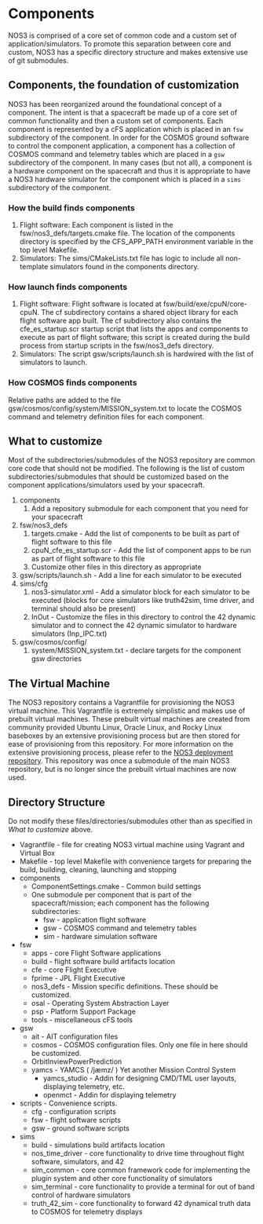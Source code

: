 # Components
NOS3 is comprised of a core set of common code and a custom set of application/simulators.  To promote this separation between core and custom, NOS3 has a specific directory structure and makes extensive use of git submodules.

## Components, the foundation of customization

NOS3 has been reorganized around the foundational concept of a component.  The intent is that a spacecraft be made up of a core set of common functionality and then a custom set of components.  Each component is represented by a cFS application which is placed in an `fsw` subdirectory of the component.  In order for the COSMOS ground software to control the component application, a component has a collection of COSMOS command and telemetry tables which are placed in a `gsw` subdirectory of the component.  In many cases (but not all), a component is a hardware component on the spacecraft and thus it is appropriate to have a NOS3 hardware simulator for the component which is placed in a `sims` subdirectory of the component.

### How the build finds components
1.  Flight software:  Each component is listed in the fsw/nos3_defs/targets.cmake file.  The location of the components directory is specified by the CFS_APP_PATH environment variable in the top level Makefile.
2.  Simulators:  The sims/CMakeLists.txt file has logic to include all non-template simulators found in the components directory.

### How launch finds components
1.  Flight software:  Flight software is located at fsw/build/exe/cpuN/core-cpuN.  The cf subdirectory contains a shared object library for each flight software app built.  The cf subdirectory also contains the cfe_es_startup.scr startup script that lists the apps and components to execute as part of flight software; this script is created during the build process from startup scripts in the fsw/nos3_defs directory.
2.  Simulators:  The script gsw/scripts/launch.sh is hardwired with the list of simulators to launch.

### How COSMOS finds components
Relative paths are added to the file gsw/cosmos/config/system/MISSION_system.txt to locate the COSMOS command and telemetry definition files for each component.

## What to customize

Most of the subdirectories/submodules of the NOS3 repository are common core code that should not be modified.  The following is the list of custom subdirectories/submodules that should be customized based on the component applications/simulators used by your spacecraft.

1.  components
    1.  Add a repository submodule for each component that you need for your spacecraft
2.  fsw/nos3_defs
    1.  targets.cmake - Add the list of components to be built as part of flight software to this file
    2.  cpuN_cfe_es_startup.scr - Add the list of component apps to be run as part of flight software to this file
    3.  Customize other files in this directory as appropriate
3.  gsw/scripts/launch.sh - Add a line for each simulator to be executed
4.  sims/cfg
    1.  nos3-simulator.xml - Add a simulator block for each simulator to be executed (blocks for core simulators like truth42sim, time driver, and terminal should also be present)
    2.  InOut - Customize the files in this directory to control the 42 dynamic simulator and to connect the 42 dynamic simulator to hardware simulators (Inp_IPC.txt)
5.  gsw/cosmos/config/
    1.  system/MISSION_system.txt - declare targets for the component gsw directories


## The Virtual Machine

The NOS3 repository contains a Vagrantfile for provisioning the NOS3 virtual machine.  This Vagrantfile is extremely simplistic and makes use of prebuilt virtual machines.  These prebuilt virtual machines are created from community provided Ubuntu Linux, Oracle Linux, and Rocky Linux baseboxes by an extensive provisioning process but are then stored for ease of provisioning from this repository.  For more information on the extensive provisioning process, please refer to the [NOS3 deployment repository](https://github.com/nasa-itc/deployment).  This repository was once a submodule of the main NOS3 repository, but is no longer since the prebuilt virtual machines are now used. 


## Directory Structure

Do not modify these files/directories/submodules other than as specified in _What to customize_ above.

* Vagrantfile - file for creating NOS3 virtual machine using Vagrant and Virtual Box
* Makefile - top level Makefile with convenience targets for preparing the build, building, cleaning, launching and stopping
* components
  * ComponentSettings.cmake - Common build settings
  * One submodule per component that is part of the spacecraft/mission; each component has the following subdirectories:
    * fsw - application flight software
    * gsw - COSMOS command and telemetry tables
    * sim - hardware simulation software
* fsw
  * apps - core Flight Software applications
  * build - flight software build artifacts location
  * cfe - core Flight Executive
  * fprime - JPL Flight Executive
  * nos3_defs - Mission specific definitions.  These should be customized.
  * osal - Operating System Abstraction Layer
  * psp - Platform Support Package
  * tools - miscellaneous cFS tools
* gsw
  * ait - AIT configuration files
  * cosmos - COSMOS configuration files.  Only one file in here should be customized.
  * OrbitInviewPowerPrediction
  * yamcs - YAMCS ( /jæmz/ ) Yet another Mission Control System
    * yamcs_studio - Addin for designing CMD/TML user layouts, displaying telemetry, etc.
    * openmct - Addin for displaying telemetry
* scripts - Convenience scripts.
  * cfg - configuration scripts
  * fsw - flight software scripts
  * gsw - ground software scripts
* sims
  * build - simulations build artifacts location
  * nos_time_driver - core functionality to drive time throughout flight software, simulators, and 42
  * sim_common - core common framework code for implementing the plugin system and other core functionality of simulators
  * sim_terminal - core functionality to provide a terminal for out of band control of hardware simulators
  * truth_42_sim - core functionality to forward 42 dynamical truth data to COSMOS for telemetry displays


